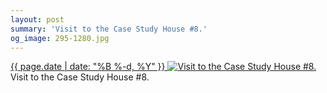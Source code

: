 ```yaml
---
layout: post
summary: 'Visit to the Case Study House #8.'
og_image: 295-1280.jpg
---
```


<p>
 <time>
  <a href="/295">
   {{ page.date | date: "%B %-d, %Y" }}
  </a>
 </time>
 <a href="/295">
  <img alt="Visit to the Case Study House #8." data-taken="3/22/2014" sizes="(min-width: 700px) 50vw, calc(100vw - 2rem)" src="{{ site.assets_url }}/295-640.jpg" srcset="{{ site.assets_url }}/295-1280.jpg 1280w, {{ site.assets_url }}/295-960.jpg 960w, {{ site.assets_url }}/295-640.jpg 640w, {{ site.assets_url }}/295-320.jpg 320w"/>
 </a>
 <span>
  Visit to the Case Study House #8.
 </span>
</p>
